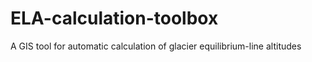 # ELA-calculation-toolbox
A GIS tool for automatic calculation of glacier equilibrium-line altitudes
